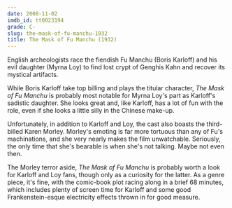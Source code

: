 ```yaml
---
date: 2008-11-02
imdb_id: tt0023194
grade: C-
slug: the-mask-of-fu-manchu-1932
title: The Mask of Fu Manchu (1932)
---
```


English archeologists race the fiendish Fu Manchu (Boris Karloff) and his evil daughter (Myrna Loy) to find lost crypt of Genghis Kahn and recover its mystical artifacts.

While Boris Karloff take top billing and plays the titular character, _The Mask of Fu Manchu_ is probably most notable for Myrna Loy's part as Karloff's sadistic daughter. She looks great and, like Karloff, has a lot of fun with the role, even if she looks a little silly in the Chinese make-up.

Unfortunately, in addition to Karloff and Loy, the cast also boasts the third-billed Karen Morley. Morley's emoting is far more tortuous than any of Fu's machinations, and she very nearly makes the film unwatchable. Seriously, the only time that she's bearable is when she's not talking. Maybe not even then.

The Morley terror aside, _The Mask of Fu Manchu_ is probably worth a look for Karloff and Loy fans, though only as a curiosity for the latter. As a genre piece, it's fine, with the comic-book plot racing along in a brief 68 minutes, which includes plenty of screen time for Karloff and some good Frankenstein-esque electricity effects thrown in for good measure.